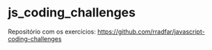 # js_coding_challenges
Repositório com os exercícios: https://github.com/rradfar/javascript-coding-challenges
